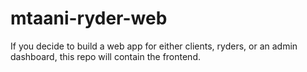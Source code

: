 # mtaani-ryder-web
If you decide to build a web app for either clients, ryders, or an admin dashboard, this repo will contain the frontend.
